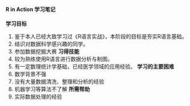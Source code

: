#### R in Action 学习笔记
**学习目标**
1. 鉴于本人已经大致学习过《R语言实战》，本阶段的目标是夯实R语言基础。
2. 结识对数据科学感兴趣的同学。
3. 参加数据挖掘大赛
**习得技能** 
1. 较为熟练使用R语言进行数据分析与制图。
2. 有一定数理统计学基础，已经医学领域的应用经验。
**学习的主要困难**
1. 数学背景不强
2. 没有大量数据清洗、整理和分析的经验
3. 机器学习等算法不了解
**所需帮助**
1. 实际数据处理的经验